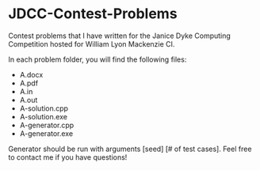 # JDCC-Contest-Problems
Contest problems that I have written for the Janice Dyke Computing Competition hosted for William Lyon Mackenzie CI.

In each problem folder, you will find the following files:
 * A.docx
 * A.pdf
 * A.in
 * A.out
 * A-solution.cpp
 * A-solution.exe
 * A-generator.cpp
 * A-generator.exe
 
 Generator should be run with arguments [seed] [# of test cases].
 Feel free to contact me if you have questions!
